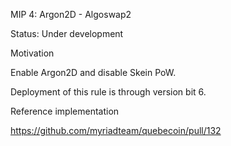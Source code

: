 MIP 4: Argon2D - Algoswap2

Status: Under development


Motivation

Enable Argon2D and disable Skein PoW.

Deployment of this rule is through version bit 6.



Reference implementation

https://github.com/myriadteam/quebecoin/pull/132
